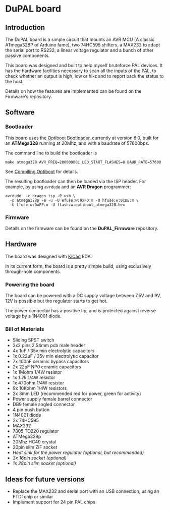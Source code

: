 # DuPAL board

## Introduction

The DuPAL board is a simple circuit that mounts an AVR MCU (A classic ATmega328P of Arduino fame), two 74HC595 shifters, a MAX232 to adapt the serial port to RS232, a linear voltage regulator and a bunch of other passive components.

This board was designed and built to help myself bruteforce PAL devices. It has the hardware facilities necessary to scan all the inputs of the PAL, to check whether an output is high, low or hi-z and to report back the status to the host.

Details on how the features are implemented can be found on the Firmware's repository.

## Software

### Bootloader

This board uses the [Optiboot Bootloader](https://github.com/Optiboot/optiboot), currently at version 8.0, built for an **ATMega328** running at 20Mhz, and with a baudrate of 57600bps.

The command line to build the bootloader is

```shell
make atmega328 AVR_FREQ=20000000L LED_START_FLASHES=8 BAUD_RATE=57600
```

See [Compiling Optiboot](https://github.com/Optiboot/optiboot/wiki/CompilingOptiboot) for details.

The resulting bootloader can then be loaded via the ISP header. For example, by using `avrdude` and an **AVR Dragon** programmer:

```shell
avrdude  -c dragon_isp -P usb \
  -p atmega328p -e -u -U efuse:w:0xFD:m -U hfuse:w:0xDE:m \
  -U lfuse:w:0xFF:m -U flash:w:optiboot_atmega328.hex
```

### Firmware

Details on the firmware can be found on the **DuPAL_Firmware** repository.

## Hardware

The board was designed with [KiCad](https://kicad-pcb.org/) EDA.

In its current form, the board is a pretty simple build, using exclusively through-hole components.

### Powering the board

The board can be powered with a DC supply voltage between 7.5V and 9V, 12V is possible but the regulator starts to get hot.

The power connector has a positive tip, and is protected against reverse voltage by a 1N4001 diode.

### Bill of Materials

- Sliding SPST switch
- 3x2 pins 2.54mm pcb male header
- 4x 1uF / 35v min electrolytic capacitors
- 1x 0.22uF / 35v min electrolytic capacitor
- 7x 100nF ceramic bypass capacitors
- 2x 22pF NP0 ceramic capacitors
- 1x 1Mohm 1/4W resistor
- 1x 1.2k 1/4W resistor
- 1x 470ohm 1/4W resistor
- 9x 10Kohm 1/4W resistors
- 2x 3mm LED (recommended red for power, green for activity)
- Power supply female barrel connector
- DB9 female angled connector
- 4 pin push button
- 1N4001 diode
- 2x 74HC595
- MAX232
- 7805 TO220 regulator
- ATMega328p
- 20Mhz HC49 crystal
- 20pin slim ZIF socket
- *Heat sink for the power regulator (optional, but recommended)*
- *3x 16pin socket (optional)*
- *1x 28pin slim socket (optional)*

## Ideas for future versions

- Replace the MAX232 and serial port with an USB connection, using an FTDI chip or similar
- Implement support for 24 pin PAL chips
